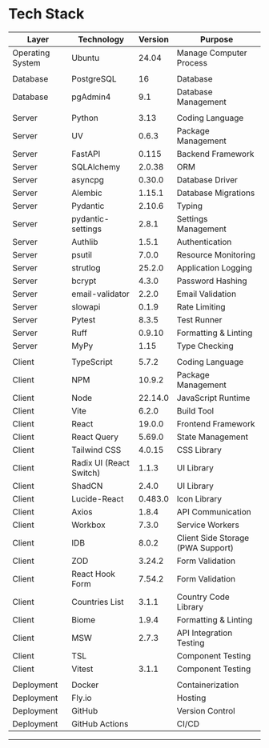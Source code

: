 # Tech Stack

| Layer | Technology | Version | Purpose |
| --- | --- | --- | --- |
| Operating System | Ubuntu | 24.04 | Manage Computer Process |
|||||
| Database | PostgreSQL | 16 | Database |
| Database | pgAdmin4 | 9.1 | Database Management |
|||||
| Server | Python | 3.13 | Coding Language |
| Server | UV | 0.6.3 | Package Management |
| Server | FastAPI | 0.115 | Backend Framework |
| Server | SQLAlchemy | 2.0.38 | ORM |
| Server | asyncpg | 0.30.0 | Database Driver |
| Server | Alembic | 1.15.1 | Database Migrations |
| Server | Pydantic | 2.10.6 | Typing |
| Server | pydantic-settings | 2.8.1 | Settings Management |
| Server | Authlib | 1.5.1 | Authentication | 
| Server | psutil | 7.0.0 | Resource Monitoring | 
| Server | strutlog | 25.2.0 | Application Logging | 
| Server | bcrypt | 4.3.0 | Password Hashing | 
| Server | email-validator | 2.2.0 | Email Validation | 
| Server | slowapi | 0.1.9 | Rate Limiting |
| Server | Pytest | 8.3.5 | Test Runner |
| Server | Ruff | 0.9.10 | Formatting & Linting |
| Server | MyPy | 1.15 | Type Checking |
|||||
| Client | TypeScript | 5.7.2 | Coding Language |
| Client | NPM | 10.9.2 | Package Management |
| Client | Node | 22.14.0 | JavaScript Runtime |
| Client | Vite | 6.2.0 | Build Tool |
| Client | React | 19.0.0 | Frontend Framework |
| Client | React Query | 5.69.0 | State Management |
| Client | Tailwind CSS | 4.0.15 | CSS Library |
| Client | Radix UI (React Switch) | 1.1.3 | UI Library |
| Client | ShadCN | 2.4.0 | UI Library |
| Client | Lucide-React | 0.483.0 | Icon Library | 
| Client | Axios | 1.8.4 | API Communication |
| Client | Workbox | 7.3.0 | Service Workers |
| Client | IDB | 8.0.2 | Client Side Storage (PWA Support) |
| Client | ZOD | 3.24.2 | Form Validation | 
| Client | React Hook Form | 7.54.2 | Form Validation |
| Client | Countries List | 3.1.1 | Country Code Library |
| Client | Biome | 1.9.4 | Formatting & Linting |
| Client | MSW | 2.7.3 | API Integration Testing |
| Client | TSL | | Component Testing |
| Client | Vitest | 3.1.1 | Component Testing |
|||||
| Deployment | Docker | | Containerization |
| Deployment | Fly.io | | Hosting |
| Deployment | GitHub | | Version Control |
| Deployment | GitHub Actions | | CI/CD |

---